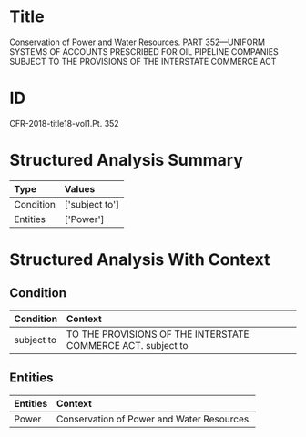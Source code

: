 # Title

 Conservation of Power and Water Resources. PART 352—UNIFORM SYSTEMS OF ACCOUNTS PRESCRIBED FOR OIL PIPELINE COMPANIES SUBJECT TO THE PROVISIONS OF THE INTERSTATE COMMERCE ACT


# ID

 CFR-2018-title18-vol1.Pt. 352


# Structured Analysis Summary

| Type      | Values         |
|:----------|:---------------|
| Condition | ['subject to'] |
| Entities  | ['Power']      |


# Structured Analysis With Context

 


## Condition

| Condition   | Context                                                      |
|:------------|:-------------------------------------------------------------|
| subject to  | TO THE PROVISIONS OF THE INTERSTATE COMMERCE ACT. subject to |


## Entities

| Entities   | Context                                      |
|:-----------|:---------------------------------------------|
| Power      | Conservation of  Power  and Water Resources. |


